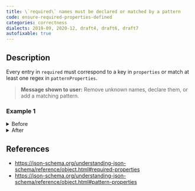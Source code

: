 ```yaml
---
title: \`required\` names must be declared or matched by a pattern
code: ensure-required-properties-defined
categories: correctness
dialects: 2019-09, 2020-12, draft4, draft6, draft7
autofixable: true
---
```


## Description
Every entry in `required` must correspond to a key in `properties` or match at least one regex in `patternProperties`.

> **Message shown to user:**
> Remove unknown names, declare them, or add a matching pattern.

### Example 1
<details><summary>Before</summary>
```json
{
  "type": "object",
  "required": [
    "a",
    "b",
    "c"
  ],
  "patternProperties": {
    "^a|b$": {
      "type": "string"
    }
  }
}
```
</details>

<details><summary>After</summary>
```json
{
  "type": "object",
  "required": [
    "a",
    "b"
  ],
  "patternProperties": {
    "^a|b$": {
      "type": "string"
    }
  }
}
```
</details>

## References
* <https://json-schema.org/understanding-json-schema/reference/object.html#required-properties>
* <https://json-schema.org/understanding-json-schema/reference/object.html#pattern-properties>

